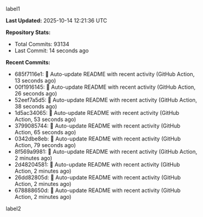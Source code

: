 
label1 
<!-- ACTIVITY_START -->
**Last Updated:** 2025-10-14 12:21:36 UTC

**Repository Stats:**
- Total Commits: 93134
- Last Commit: 14 seconds ago

**Recent Commits:**
- 685f7116e1: 🤖 Auto-update README with recent activity (GitHub Action, 13 seconds ago)
- 00f1916145: 🤖 Auto-update README with recent activity (GitHub Action, 26 seconds ago)
- 52eef7a5d5: 🤖 Auto-update README with recent activity (GitHub Action, 38 seconds ago)
- 1d5ac34065: 🤖 Auto-update README with recent activity (GitHub Action, 53 seconds ago)
- 3799085744: 🤖 Auto-update README with recent activity (GitHub Action, 65 seconds ago)
- 0342dbe8eb: 🤖 Auto-update README with recent activity (GitHub Action, 79 seconds ago)
- 8f569a9981: 🤖 Auto-update README with recent activity (GitHub Action, 2 minutes ago)
- 2d48204581: 🤖 Auto-update README with recent activity (GitHub Action, 2 minutes ago)
- 26dd82805d: 🤖 Auto-update README with recent activity (GitHub Action, 2 minutes ago)
- 678888650d: 🤖 Auto-update README with recent activity (GitHub Action, 2 minutes ago)
<!-- ACTIVITY_END -->

label2
